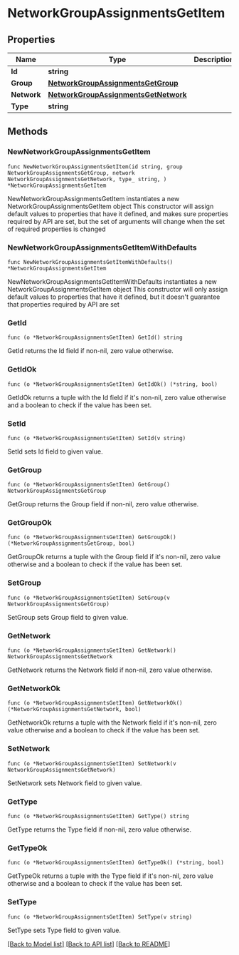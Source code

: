 # NetworkGroupAssignmentsGetItem

## Properties

Name | Type | Description | Notes
------------ | ------------- | ------------- | -------------
**Id** | **string** |  | 
**Group** | [**NetworkGroupAssignmentsGetGroup**](NetworkGroupAssignmentsGetGroup.md) |  | 
**Network** | [**NetworkGroupAssignmentsGetNetwork**](NetworkGroupAssignmentsGetNetwork.md) |  | 
**Type** | **string** |  | 

## Methods

### NewNetworkGroupAssignmentsGetItem

`func NewNetworkGroupAssignmentsGetItem(id string, group NetworkGroupAssignmentsGetGroup, network NetworkGroupAssignmentsGetNetwork, type_ string, ) *NetworkGroupAssignmentsGetItem`

NewNetworkGroupAssignmentsGetItem instantiates a new NetworkGroupAssignmentsGetItem object
This constructor will assign default values to properties that have it defined,
and makes sure properties required by API are set, but the set of arguments
will change when the set of required properties is changed

### NewNetworkGroupAssignmentsGetItemWithDefaults

`func NewNetworkGroupAssignmentsGetItemWithDefaults() *NetworkGroupAssignmentsGetItem`

NewNetworkGroupAssignmentsGetItemWithDefaults instantiates a new NetworkGroupAssignmentsGetItem object
This constructor will only assign default values to properties that have it defined,
but it doesn't guarantee that properties required by API are set

### GetId

`func (o *NetworkGroupAssignmentsGetItem) GetId() string`

GetId returns the Id field if non-nil, zero value otherwise.

### GetIdOk

`func (o *NetworkGroupAssignmentsGetItem) GetIdOk() (*string, bool)`

GetIdOk returns a tuple with the Id field if it's non-nil, zero value otherwise
and a boolean to check if the value has been set.

### SetId

`func (o *NetworkGroupAssignmentsGetItem) SetId(v string)`

SetId sets Id field to given value.


### GetGroup

`func (o *NetworkGroupAssignmentsGetItem) GetGroup() NetworkGroupAssignmentsGetGroup`

GetGroup returns the Group field if non-nil, zero value otherwise.

### GetGroupOk

`func (o *NetworkGroupAssignmentsGetItem) GetGroupOk() (*NetworkGroupAssignmentsGetGroup, bool)`

GetGroupOk returns a tuple with the Group field if it's non-nil, zero value otherwise
and a boolean to check if the value has been set.

### SetGroup

`func (o *NetworkGroupAssignmentsGetItem) SetGroup(v NetworkGroupAssignmentsGetGroup)`

SetGroup sets Group field to given value.


### GetNetwork

`func (o *NetworkGroupAssignmentsGetItem) GetNetwork() NetworkGroupAssignmentsGetNetwork`

GetNetwork returns the Network field if non-nil, zero value otherwise.

### GetNetworkOk

`func (o *NetworkGroupAssignmentsGetItem) GetNetworkOk() (*NetworkGroupAssignmentsGetNetwork, bool)`

GetNetworkOk returns a tuple with the Network field if it's non-nil, zero value otherwise
and a boolean to check if the value has been set.

### SetNetwork

`func (o *NetworkGroupAssignmentsGetItem) SetNetwork(v NetworkGroupAssignmentsGetNetwork)`

SetNetwork sets Network field to given value.


### GetType

`func (o *NetworkGroupAssignmentsGetItem) GetType() string`

GetType returns the Type field if non-nil, zero value otherwise.

### GetTypeOk

`func (o *NetworkGroupAssignmentsGetItem) GetTypeOk() (*string, bool)`

GetTypeOk returns a tuple with the Type field if it's non-nil, zero value otherwise
and a boolean to check if the value has been set.

### SetType

`func (o *NetworkGroupAssignmentsGetItem) SetType(v string)`

SetType sets Type field to given value.



[[Back to Model list]](../README.md#documentation-for-models) [[Back to API list]](../README.md#documentation-for-api-endpoints) [[Back to README]](../README.md)


